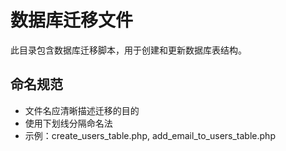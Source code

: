 # 数据库迁移文件

此目录包含数据库迁移脚本，用于创建和更新数据库表结构。

## 命名规范
- 文件名应清晰描述迁移的目的
- 使用下划线分隔命名法
- 示例：create_users_table.php, add_email_to_users_table.php